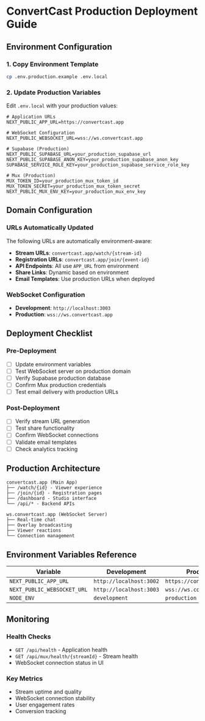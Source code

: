 # ConvertCast Production Deployment Guide

## Environment Configuration

### 1. Copy Environment Template
```bash
cp .env.production.example .env.local
```

### 2. Update Production Variables
Edit `.env.local` with your production values:

```env
# Application URLs
NEXT_PUBLIC_APP_URL=https://convertcast.app

# WebSocket Configuration
NEXT_PUBLIC_WEBSOCKET_URL=wss://ws.convertcast.app

# Supabase (Production)
NEXT_PUBLIC_SUPABASE_URL=your_production_supabase_url
NEXT_PUBLIC_SUPABASE_ANON_KEY=your_production_supabase_anon_key
SUPABASE_SERVICE_ROLE_KEY=your_production_supabase_service_role_key

# Mux (Production)
MUX_TOKEN_ID=your_production_mux_token_id
MUX_TOKEN_SECRET=your_production_mux_token_secret
NEXT_PUBLIC_MUX_ENV_KEY=your_production_mux_env_key
```

## Domain Configuration

### URLs Automatically Updated
The following URLs are automatically environment-aware:

- **Stream URLs**: `convertcast.app/watch/{stream-id}`
- **Registration URLs**: `convertcast.app/join/{event-id}`
- **API Endpoints**: All use `APP_URL` from environment
- **Share Links**: Dynamic based on environment
- **Email Templates**: Use production URLs when deployed

### WebSocket Configuration
- **Development**: `http://localhost:3003`
- **Production**: `wss://ws.convertcast.app`

## Deployment Checklist

### Pre-Deployment
- [ ] Update environment variables
- [ ] Test WebSocket server on production domain
- [ ] Verify Supabase production database
- [ ] Confirm Mux production credentials
- [ ] Test email delivery with production URLs

### Post-Deployment
- [ ] Verify stream URL generation
- [ ] Test share functionality
- [ ] Confirm WebSocket connections
- [ ] Validate email templates
- [ ] Check analytics tracking

## Production Architecture

```
convertcast.app (Main App)
├── /watch/{id} - Viewer experience
├── /join/{id} - Registration pages
├── /dashboard - Studio interface
└── /api/* - Backend APIs

ws.convertcast.app (WebSocket Server)
├── Real-time chat
├── Overlay broadcasting
├── Viewer reactions
└── Connection management
```

## Environment Variables Reference

| Variable | Development | Production |
|----------|-------------|------------|
| `NEXT_PUBLIC_APP_URL` | `http://localhost:3002` | `https://convertcast.app` |
| `NEXT_PUBLIC_WEBSOCKET_URL` | `http://localhost:3003` | `wss://ws.convertcast.app` |
| `NODE_ENV` | `development` | `production` |

## Monitoring

### Health Checks
- `GET /api/health` - Application health
- `GET /api/mux/health/{streamId}` - Stream health
- WebSocket connection status in UI

### Key Metrics
- Stream uptime and quality
- WebSocket connection stability
- User engagement rates
- Conversion tracking